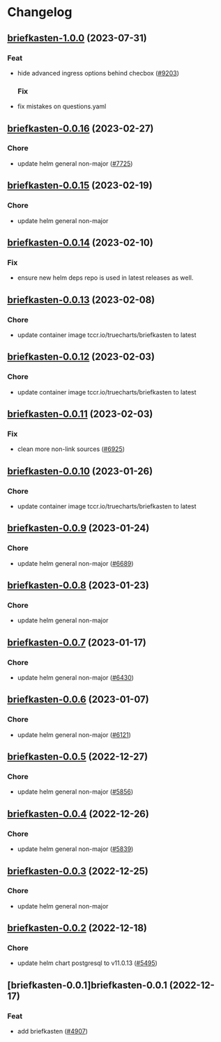 # Changelog




## [briefkasten-1.0.0](https://github.com/truecharts/charts/compare/briefkasten-0.0.16...briefkasten-1.0.0) (2023-07-31)

### Feat

- hide advanced ingress options behind checbox ([#9203](https://github.com/truecharts/charts/issues/9203))
  
  ### Fix

- fix mistakes on questions.yaml
  
  


## [briefkasten-0.0.16](https://github.com/truecharts/charts/compare/briefkasten-0.0.15...briefkasten-0.0.16) (2023-02-27)

### Chore

- update helm general non-major ([#7725](https://github.com/truecharts/charts/issues/7725))
  
  


## [briefkasten-0.0.15](https://github.com/truecharts/charts/compare/briefkasten-0.0.14...briefkasten-0.0.15) (2023-02-19)

### Chore

- update helm general non-major
  
  


## [briefkasten-0.0.14](https://github.com/truecharts/charts/compare/briefkasten-0.0.13...briefkasten-0.0.14) (2023-02-10)

### Fix

- ensure new helm deps repo is used in latest releases as well.
  
  


## [briefkasten-0.0.13](https://github.com/truecharts/charts/compare/briefkasten-0.0.12...briefkasten-0.0.13) (2023-02-08)

### Chore

- update container image tccr.io/truecharts/briefkasten to latest
  
  


## [briefkasten-0.0.12](https://github.com/truecharts/charts/compare/briefkasten-0.0.11...briefkasten-0.0.12) (2023-02-03)

### Chore

- update container image tccr.io/truecharts/briefkasten to latest
  
  


## [briefkasten-0.0.11](https://github.com/truecharts/charts/compare/briefkasten-0.0.10...briefkasten-0.0.11) (2023-02-03)

### Fix

-  clean more non-link sources ([#6925](https://github.com/truecharts/charts/issues/6925))
  
  


## [briefkasten-0.0.10](https://github.com/truecharts/charts/compare/briefkasten-0.0.9...briefkasten-0.0.10) (2023-01-26)

### Chore

- update container image tccr.io/truecharts/briefkasten to latest
  
  


## [briefkasten-0.0.9](https://github.com/truecharts/charts/compare/briefkasten-0.0.8...briefkasten-0.0.9) (2023-01-24)

### Chore

- update helm general non-major ([#6689](https://github.com/truecharts/charts/issues/6689))
  
  


## [briefkasten-0.0.8](https://github.com/truecharts/charts/compare/briefkasten-0.0.7...briefkasten-0.0.8) (2023-01-23)

### Chore

- update helm general non-major
  
  


## [briefkasten-0.0.7](https://github.com/truecharts/charts/compare/briefkasten-0.0.6...briefkasten-0.0.7) (2023-01-17)

### Chore

- update helm general non-major ([#6430](https://github.com/truecharts/charts/issues/6430))
  
  


## [briefkasten-0.0.6](https://github.com/truecharts/charts/compare/briefkasten-0.0.5...briefkasten-0.0.6) (2023-01-07)

### Chore

- update helm general non-major ([#6121](https://github.com/truecharts/charts/issues/6121))
  
  


## [briefkasten-0.0.5](https://github.com/truecharts/charts/compare/briefkasten-0.0.4...briefkasten-0.0.5) (2022-12-27)

### Chore

- update helm general non-major ([#5856](https://github.com/truecharts/charts/issues/5856))
  
  


## [briefkasten-0.0.4](https://github.com/truecharts/charts/compare/briefkasten-0.0.3...briefkasten-0.0.4) (2022-12-26)

### Chore

- update helm general non-major ([#5839](https://github.com/truecharts/charts/issues/5839))
  
  


## [briefkasten-0.0.3](https://github.com/truecharts/charts/compare/briefkasten-0.0.2...briefkasten-0.0.3) (2022-12-25)

### Chore

- update helm general non-major
  
  


## [briefkasten-0.0.2](https://github.com/truecharts/charts/compare/briefkasten-0.0.1...briefkasten-0.0.2) (2022-12-18)

### Chore

- update helm chart postgresql to v11.0.13 ([#5495](https://github.com/truecharts/charts/issues/5495))
  
  


## [briefkasten-0.0.1]briefkasten-0.0.1 (2022-12-17)

### Feat

- add briefkasten ([#4907](https://github.com/truecharts/charts/issues/4907))
  
  